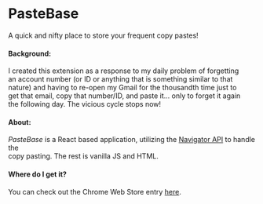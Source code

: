# PasteBase
A quick and nifty place to store your frequent copy pastes!

#### Background:

I created this extension as a response to my daily problem of forgetting <br> an account number (or ID or anything that is something similar to that <br> nature) and having to re-open my Gmail for the thousandth time just to <br> get that email, copy that number/ID, and paste it... only to forget it again <br> the following day. The vicious cycle stops now!

#### About:

*PasteBase* is a React based application, utilizing the [Navigator API](https://developer.mozilla.org/en-US/docs/Web/API/Navigator) to handle the <br>copy pasting. The rest is vanilla JS and HTML.

#### Where do I get it?

You can check out the Chrome Web Store entry [here](https://chrome.google.com/webstore/detail/pastebase/gmdeaigadfgaocinogdkaomlgeoeckbm).
